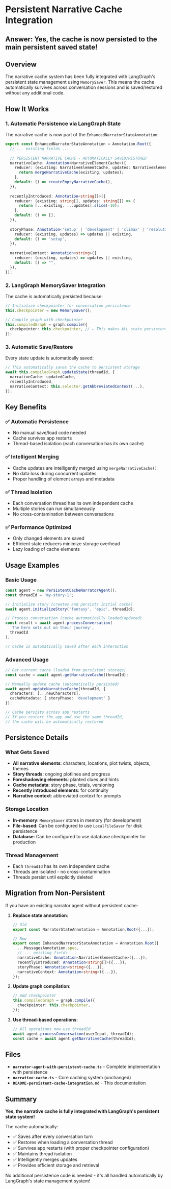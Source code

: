 # Persistent Narrative Cache Integration

## Answer: Yes, the cache is now persisted to the main persistent saved state!

## Overview

The narrative cache system has been fully integrated with LangGraph's persistent state management using `MemorySaver`. This means the cache automatically survives across conversation sessions and is saved/restored without any additional code.

## How It Works

### 1. **Automatic Persistence via LangGraph State**

The narrative cache is now part of the `EnhancedNarratorStateAnnotation`:

```typescript
export const EnhancedNarratorStateAnnotation = Annotation.Root({
  // ... existing fields ...
  
  // PERSISTENT NARRATIVE CACHE - AUTOMATICALLY SAVED/RESTORED
  narrativeCache: Annotation<NarrativeElementCache>({
    reducer: (existing: NarrativeElementCache, updates: NarrativeElementCache) => {
      return mergeNarrativeCache(existing, updates);
    },
    default: () => createEmptyNarrativeCache(),
  }),
  
  recentlyIntroduced: Annotation<string[]>({
    reducer: (existing: string[], updates: string[]) => {
      return [...existing, ...updates].slice(-10);
    },
    default: () => [],
  }),
  
  storyPhase: Annotation<'setup' | 'development' | 'climax' | 'resolution'>({
    reducer: (existing, updates) => updates || existing,
    default: () => 'setup',
  }),
  
  narrativeContext: Annotation<string>({
    reducer: (existing, updates) => updates || existing,
    default: () => "",
  }),
});
```

### 2. **LangGraph MemorySaver Integration**

The cache is automatically persisted because:

```typescript
// Initialize checkpointer for conversation persistence
this.checkpointer = new MemorySaver();

// Compile graph with checkpointer
this.compiledGraph = graph.compile({
  checkpointer: this.checkpointer, // ← This makes ALL state persistent
});
```

### 3. **Automatic Save/Restore**

Every state update is automatically saved:

```typescript
// This automatically saves the cache to persistent storage
await this.compiledGraph.updateState(threadId, {
  narrativeCache: updatedCache,
  recentlyIntroduced,
  narrativeContext: this.selector.getAbbreviatedContext(...),
});
```

## Key Benefits

### ✅ **Automatic Persistence**
- No manual save/load code needed
- Cache survives app restarts
- Thread-based isolation (each conversation has its own cache)

### ✅ **Intelligent Merging**
- Cache updates are intelligently merged using `mergeNarrativeCache()`
- No data loss during concurrent updates
- Proper handling of element arrays and metadata

### ✅ **Thread Isolation**
- Each conversation thread has its own independent cache
- Multiple stories can run simultaneously
- No cross-contamination between conversations

### ✅ **Performance Optimized**
- Only changed elements are saved
- Efficient state reducers minimize storage overhead
- Lazy loading of cache elements

## Usage Examples

### Basic Usage

```typescript
const agent = new PersistentCacheNarratorAgent();
const threadId = 'my-story-1';

// Initialize story (creates and persists initial cache)
await agent.initializeStory('fantasy', 'epic', threadId);

// Process conversation (cache automatically loaded/updated)
const result = await agent.processConversation(
  'The hero sets out on their journey',
  threadId
);

// Cache is automatically saved after each interaction
```

### Advanced Usage

```typescript
// Get current cache (loaded from persistent storage)
const cache = await agent.getNarrativeCache(threadId);

// Manually update cache (automatically persisted)
await agent.updateNarrativeCache(threadId, {
  characters: [...newCharacters],
  cacheMetadata: { storyPhase: 'development' }
});

// Cache persists across app restarts
// If you restart the app and use the same threadId,
// the cache will be automatically restored
```

## Persistence Details

### What Gets Saved
- **All narrative elements**: characters, locations, plot twists, objects, themes
- **Story threads**: ongoing plotlines and progress
- **Foreshadowing elements**: planted clues and hints
- **Cache metadata**: story phase, totals, versioning
- **Recently introduced elements**: for continuity
- **Narrative context**: abbreviated context for prompts

### Storage Location
- **In-memory**: `MemorySaver` stores in memory (for development)
- **File-based**: Can be configured to use `LocalFileSaver` for disk persistence
- **Database**: Can be configured to use database checkpointer for production

### Thread Management
- Each `threadId` has its own independent cache
- Threads are isolated - no cross-contamination
- Threads persist until explicitly deleted

## Migration from Non-Persistent

If you have an existing narrator agent without persistent cache:

1. **Replace state annotation**:
   ```typescript
   // Old
   export const NarratorStateAnnotation = Annotation.Root({...});
   
   // New
   export const EnhancedNarratorStateAnnotation = Annotation.Root({
     ...MessagesAnnotation.spec,
     // ... existing fields ...
     narrativeCache: Annotation<NarrativeElementCache>({...}),
     recentlyIntroduced: Annotation<string[]>({...}),
     storyPhase: Annotation<string>({...}),
     narrativeContext: Annotation<string>({...}),
   });
   ```

2. **Update graph compilation**:
   ```typescript
   // Add checkpointer
   this.compiledGraph = graph.compile({
     checkpointer: this.checkpointer,
   });
   ```

3. **Use thread-based operations**:
   ```typescript
   // All operations now use threadId
   await agent.processConversation(userInput, threadId);
   const cache = await agent.getNarrativeCache(threadId);
   ```

## Files

- **`narrator-agent-with-persistent-cache.ts`** - Complete implementation with persistence
- **`narrative-cache.ts`** - Core caching system (unchanged)
- **`README-persistent-cache-integration.md`** - This documentation

## Summary

**Yes, the narrative cache is fully integrated with LangGraph's persistent state system!** 

The cache automatically:
- ✅ Saves after every conversation turn
- ✅ Restores when loading a conversation thread
- ✅ Survives app restarts (with proper checkpointer configuration)
- ✅ Maintains thread isolation
- ✅ Intelligently merges updates
- ✅ Provides efficient storage and retrieval

No additional persistence code is needed - it's all handled automatically by LangGraph's state management system!
